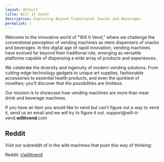 ```yaml
---
layout: default
title: Will It Vend?
description: Exploring Beyond Traditional Snacks and Beverages
permalink: /
---
```


Welcome to the innovative world of "Will It Vend," where we challenge the conventional perception of vending machines as mere dispensers of snacks and beverages. In this digital age of rapid innovation, vending machines have evolved far beyond their traditional role, emerging as versatile platforms capable of dispensing a wide array of products and experiences.

We celebrate the diversity and ingenuity of modern vending solutions. From cutting-edge technology gadgets to unique art supplies, fashionable accessories to essential health products, and even the quirkiest of novelties; you'll discover that the possibilities are limitless. 

Our mission is to showcase how vending machines are more than mear drink and beverage machines.  

If you have an item you would like to vend but can't figure out a way to vend it, send us an email and we will try to figure it out.  <span class="email">support@will-it-vend<b>.willitvend</b>.com</span>

## Reddit
Visit our subreddit of in the wild machines that push this way of thinking:

Reddit: [r/willitvend](https://www.reddit.com/r/willitvend)
